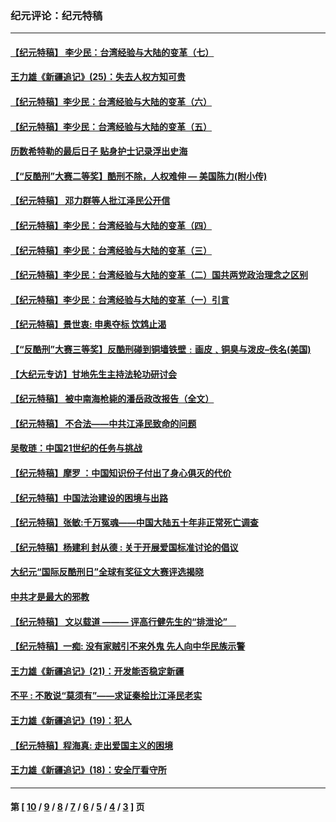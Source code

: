 ### 纪元评论：纪元特稿
---
#### [【纪元特稿】  李少民：台湾经验与大陆的变革（七）](../../pages/nsc424/n114375.md) 
#### [王力雄《新疆追记》(25)：失去人权方知可贵](../../pages/nsc424/n114107.md) 
#### [【纪元特稿】李少民：台湾经验与大陆的变革（六）](../../pages/nsc424/n114083.md) 
#### [【纪元特稿】李少民：台湾经验与大陆的变革（五）](../../pages/nsc424/n114082.md) 
#### [历数希特勒的最后日子 贴身护士记录浮出史海](../../pages/nsc424/n113944.md) 
#### [【“反酷刑”大赛二等奖】酷刑不除，人权难伸 — 美国陈力(附小传)](../../pages/nsc424/n113888.md) 
#### [【纪元特稿】  邓力群等人批江泽民公开信](../../pages/nsc424/n113798.md) 
#### [【纪元特稿】李少民：台湾经验与大陆的变革（四）](../../pages/nsc424/n113783.md) 
#### [【纪元特稿】李少民：台湾经验与大陆的变革（三）](../../pages/nsc424/n113782.md) 
#### [【纪元特稿】李少民：台湾经验与大陆的变革（二）国共两党政治理念之区别](../../pages/nsc424/n113436.md) 
#### [【纪元特稿】李少民：台湾经验与大陆的变革（一）引言](../../pages/nsc424/n113433.md) 
#### [【纪元特稿】景世衷: 申奥夺标   饮鸩止渴](../../pages/nsc424/n112519.md) 
#### [【“反酷刑”大赛三等奖】反酷刑碰到铜墙铁壁﹕画皮﹑铜臭与泼皮–佚名(美国)](../../pages/nsc424/n112410.md) 
#### [【大纪元专访】甘地先生主持法轮功研讨会](../../pages/nsc424/n112192.md) 
#### [【纪元特稿】 被中南海枪毙的潘岳政改报告（全文）](../../pages/nsc424/n112027.md) 
#### [【纪元特稿】  不合法——中共江泽民致命的问题](../../pages/nsc424/n112013.md) 
#### [吴敬琏：中国21世纪的任务与挑战](../../pages/nsc424/n111769.md) 
#### [【纪元特稿】摩罗 ：中国知识份子付出了身心俱灭的代价](../../pages/nsc424/n111768.md) 
#### [【纪元特稿】中国法治建设的困境与出路](../../pages/nsc424/n111767.md) 
#### [【纪元特稿】张敏:千万冤魂——中国大陆五十年非正常死亡调查](../../pages/nsc424/n111555.md) 
#### [【纪元特稿】杨建利 封从德 : 关于开展爱国标准讨论的倡议](../../pages/nsc424/n110955.md) 
#### [大纪元“国际反酷刑日”全球有奖征文大赛评选揭晓](../../pages/nsc424/n110595.md) 
#### [中共才是最大的邪教](../../pages/nsc424/n109691.md) 
#### [【纪元特稿】 文以载道 ———  评高行健先生的“排泄论”　](../../pages/nsc424/n109579.md) 
#### [【纪元特稿】一痴: 没有家贼引不来外鬼  先人向中华民族示警](../../pages/nsc424/n109466.md) 
#### [王力雄《新疆追记》(21)：开发能否稳定新疆](../../pages/nsc424/n108555.md) 
#### [不平 : 不敢说“莫须有”——求证秦桧比江泽民老实](../../pages/nsc424/n108241.md) 
#### [王力雄《新疆追记》(19)：犯人](../../pages/nsc424/n107405.md) 
#### [【纪元特稿】程海真: 走出爱国主义的困境](../../pages/nsc424/n107107.md) 
#### [王力雄《新疆追记》(18)：安全厅看守所](../../pages/nsc424/n107031.md) 

---
#### 第 [ [10](./10.md) / [9](./9.md) / [8](./8.md) / [7](./7.md) / [6](./6.md) / [5](./5.md) / [4](./4.md) / [3](./3.md) ] 页
